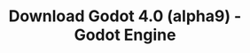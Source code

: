 ---
# Generated by /tools/generators/src/download_archive_generator !!! do not edit by hand !!!
title: 'Download Godot 4.0 (alpha9) - Godot Engine'
type: 'download/archive'
name: '4.0'
flavor: 'alpha9'
release_date: '2022-06-02T03:00:00-00:00'
release_notes: 'article/dev-snapshot-godot-4-0-alpha-9/'
primaryPlatforms:
  - 'android.apk'
  - 'linux.64'
  - 'macos.universal'
  - 'windows.64'
  - 'web'
  - 'templates'
links:
  android.apk:
    name: 'android.apk'
    title: 'Android'
    caption: 'APK Universal (ARM64 + ARMv7 + x86_64 + x86)'
    tags:
      - 'APK download'
      - 'ARM64/v7'
      - 'x86 (64 & 32 bit)'
    hosts:
      github_builds:
        regular: 'https://github.com/godotengine/godot-builds/releases/download/4.0-alpha9/Godot_v4.0-alpha9_android_editor.apk'
        mono: '#'
      github:
        regular: 'https://github.com/godotengine/godot/releases/download/4.0-alpha9/Godot_v4.0-alpha9_android_editor.apk'
        mono: '#'
  linux.64:
    name: 'linux.64'
    title: 'Linux'
    caption: 'Padrão (x86_64)'
    tags:
      - '64 bit'
    hosts:
      github_builds:
        regular: 'https://github.com/godotengine/godot-builds/releases/download/4.0-alpha9/Godot_v4.0-alpha9_linux.x86_64.zip'
        mono: 'https://github.com/godotengine/godot-builds/releases/download/4.0-alpha9/Godot_v4.0-alpha9_mono_linux_x86_64.zip'
      github:
        regular: 'https://github.com/godotengine/godot/releases/download/4.0-alpha9/Godot_v4.0-alpha9_linux.x86_64.zip'
        mono: 'https://github.com/godotengine/godot/releases/download/4.0-alpha9/Godot_v4.0-alpha9_mono_linux_x86_64.zip'
  macos.universal:
    name: 'macos.universal'
    title: 'macOS'
    caption: 'Universal (x86_64 + Silício da Apple)'
    tags:
      - 'Intel/Apple Silicon'
      - '64 bit'
    hosts:
      github_builds:
        regular: 'https://github.com/godotengine/godot-builds/releases/download/4.0-alpha9/Godot_v4.0-alpha9_macos.universal.zip'
        mono: 'https://github.com/godotengine/godot-builds/releases/download/4.0-alpha9/Godot_v4.0-alpha9_mono_macos.universal.zip'
      github:
        regular: 'https://github.com/godotengine/godot/releases/download/4.0-alpha9/Godot_v4.0-alpha9_macos.universal.zip'
        mono: 'https://github.com/godotengine/godot/releases/download/4.0-alpha9/Godot_v4.0-alpha9_mono_macos.universal.zip'
  windows.64:
    name: 'windows.64'
    title: 'Windows'
    caption: 'Padrão (x86_64)'
    tags:
      - '64 bit'
    hosts:
      github_builds:
        regular: 'https://github.com/godotengine/godot-builds/releases/download/4.0-alpha9/Godot_v4.0-alpha9_win64.exe.zip'
        mono: 'https://github.com/godotengine/godot-builds/releases/download/4.0-alpha9/Godot_v4.0-alpha9_mono_win64.zip'
      github:
        regular: 'https://github.com/godotengine/godot/releases/download/4.0-alpha9/Godot_v4.0-alpha9_win64.exe.zip'
        mono: 'https://github.com/godotengine/godot/releases/download/4.0-alpha9/Godot_v4.0-alpha9_mono_win64.zip'
  web:
    name: 'web'
    title: 'Editor Web'
    caption: ''
    tags:
      - 'Self-hosted'
      - 'Cross-platform'
    hosts:
      github_builds:
        regular: 'https://github.com/godotengine/godot-builds/releases/download/4.0-alpha9/Godot_v4.0-alpha9_web_editor.zip'
        mono: '#'
      github:
        regular: 'https://github.com/godotengine/godot/releases/download/4.0-alpha9/Godot_v4.0-alpha9_web_editor.zip'
        mono: '#'
  linux.arm64:
    name: 'linux.arm64'
    title: 'Linux'
    caption: 'Padrão (ARM64)'
    tags:
      - 'ARM64'
      - '64 bit'
    hosts:
      github_builds:
        regular: 'https://github.com/godotengine/godot-builds/releases/download/4.0-alpha9/Godot_v4.0-alpha9_linux.arm64.zip'
        mono: 'https://github.com/godotengine/godot-builds/releases/download/4.0-alpha9/Godot_v4.0-alpha9_mono_linux_arm64.zip'
      github:
        regular: 'https://github.com/godotengine/godot/releases/download/4.0-alpha9/Godot_v4.0-alpha9_linux.arm64.zip'
        mono: 'https://github.com/godotengine/godot/releases/download/4.0-alpha9/Godot_v4.0-alpha9_mono_linux_arm64.zip'
  linux.32:
    name: 'linux.32'
    title: 'Linux'
    caption: 'Padrão (x86)'
    tags:
      - '32 bit'
    hosts:
      github_builds:
        regular: 'https://github.com/godotengine/godot-builds/releases/download/4.0-alpha9/Godot_v4.0-alpha9_linux.x86_32.zip'
        mono: 'https://github.com/godotengine/godot-builds/releases/download/4.0-alpha9/Godot_v4.0-alpha9_mono_linux_x86_32.zip'
      github:
        regular: 'https://github.com/godotengine/godot/releases/download/4.0-alpha9/Godot_v4.0-alpha9_linux.x86_32.zip'
        mono: 'https://github.com/godotengine/godot/releases/download/4.0-alpha9/Godot_v4.0-alpha9_mono_linux_x86_32.zip'
  linux.arm32:
    name: 'linux.arm32'
    title: 'Linux'
    caption: 'Padrão (ARM32)'
    tags:
      - 'ARM32'
      - '32 bit'
    hosts:
      github_builds:
        regular: 'https://github.com/godotengine/godot-builds/releases/download/4.0-alpha9/Godot_v4.0-alpha9_linux.arm32.zip'
        mono: 'https://github.com/godotengine/godot-builds/releases/download/4.0-alpha9/Godot_v4.0-alpha9_mono_linux_arm32.zip'
      github:
        regular: 'https://github.com/godotengine/godot/releases/download/4.0-alpha9/Godot_v4.0-alpha9_linux.arm32.zip'
        mono: 'https://github.com/godotengine/godot/releases/download/4.0-alpha9/Godot_v4.0-alpha9_mono_linux_arm32.zip'
  windows.32:
    name: 'windows.32'
    title: 'Windows'
    caption: 'Padrão (x86)'
    tags:
      - '32 bit'
    hosts:
      github_builds:
        regular: 'https://github.com/godotengine/godot-builds/releases/download/4.0-alpha9/Godot_v4.0-alpha9_win32.exe.zip'
        mono: 'https://github.com/godotengine/godot-builds/releases/download/4.0-alpha9/Godot_v4.0-alpha9_mono_win32.zip'
      github:
        regular: 'https://github.com/godotengine/godot/releases/download/4.0-alpha9/Godot_v4.0-alpha9_win32.exe.zip'
        mono: 'https://github.com/godotengine/godot/releases/download/4.0-alpha9/Godot_v4.0-alpha9_mono_win32.zip'
  aar_library:
    name: 'aar_library'
    title: 'Biblioteca de AAR'
    caption: ''
    tags:
      - 'Android plugins'
      - 'Java'
      - 'Kotlin'
    hosts:
      github_builds:
        regular: 'https://github.com/godotengine/godot-builds/releases/download/4.0-alpha9/godot-lib.4.0.alpha9.template_release.aar'
        mono: '#'
      github:
        regular: 'https://github.com/godotengine/godot/releases/download/4.0-alpha9/godot-lib.4.0.alpha9.template_release.aar'
        mono: '#'
  templates:
    name: 'templates'
    title: 'Modelos de exportação'
    caption: ''
    tags:
      - 'Utilizado para exportar os seus jogos para todas as plataformas suportadas'
    hosts:
      github_builds:
        regular: 'https://github.com/godotengine/godot-builds/releases/download/4.0-alpha9/Godot_v4.0-alpha9_export_templates.tpz'
        mono: 'https://github.com/godotengine/godot-builds/releases/download/4.0-alpha9/Godot_v4.0-alpha9_mono_export_templates.tpz'
      github:
        regular: 'https://github.com/godotengine/godot/releases/download/4.0-alpha9/Godot_v4.0-alpha9_export_templates.tpz'
        mono: 'https://github.com/godotengine/godot/releases/download/4.0-alpha9/Godot_v4.0-alpha9_mono_export_templates.tpz'
---